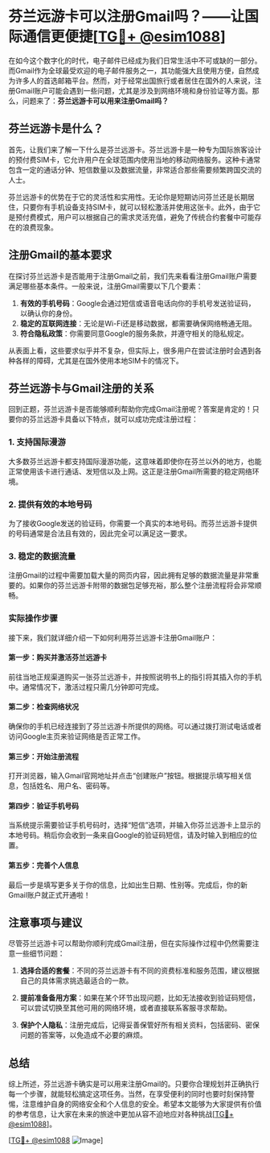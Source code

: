 # 芬兰远游卡可以注册Gmail吗？——让国际通信更便捷[[TG💪+ @esim1088](https://t.me/s/esim1088)]

在如今这个数字化的时代，电子邮件已经成为我们日常生活中不可或缺的一部分。而Gmail作为全球最受欢迎的电子邮件服务之一，其功能强大且使用方便，自然成为许多人的首选邮箱平台。然而，对于经常出国旅行或者居住在国外的人来说，注册Gmail账户可能会遇到一些问题，尤其是涉及到网络环境和身份验证等方面。那么，问题来了：**芬兰远游卡可以用来注册Gmail吗？**

## 芬兰远游卡是什么？

首先，让我们来了解一下什么是芬兰远游卡。芬兰远游卡是一种专为国际旅客设计的预付费SIM卡，它允许用户在全球范围内使用当地的移动网络服务。这种卡通常包含一定的通话分钟、短信数量以及数据流量，非常适合那些需要频繁跨国交流的人士。

芬兰远游卡的优势在于它的灵活性和实用性。无论你是短期访问芬兰还是长期居住，只要你有手机设备支持SIM卡，就可以轻松激活并使用这张卡。此外，由于它是预付费模式，用户可以根据自己的需求灵活充值，避免了传统合约套餐中可能存在的浪费现象。

## 注册Gmail的基本要求

在探讨芬兰远游卡是否能用于注册Gmail之前，我们先来看看注册Gmail账户需要满足哪些基本条件。一般来说，注册Gmail需要以下几个要素：

1. **有效的手机号码**：Google会通过短信或语音电话向你的手机号发送验证码，以确认你的身份。
2. **稳定的互联网连接**：无论是Wi-Fi还是移动数据，都需要确保网络畅通无阻。
3. **符合隐私政策**：你需要同意Google的服务条款，并遵守相关的隐私规定。

从表面上看，这些要求似乎并不复杂，但实际上，很多用户在尝试注册时会遇到各种各样的障碍，尤其是在国外使用本地SIM卡的情况下。

## 芬兰远游卡与Gmail注册的关系

回到正题，芬兰远游卡是否能够顺利帮助你完成Gmail注册呢？答案是肯定的！只要你的芬兰远游卡具备以下特点，就可以成功完成注册过程：

### 1. 支持国际漫游
大多数芬兰远游卡都支持国际漫游功能，这意味着即使你在芬兰以外的地方，也能正常使用该卡进行通话、发短信以及上网。这正是注册Gmail所需要的稳定网络环境。

### 2. 提供有效的本地号码
为了接收Google发送的验证码，你需要一个真实的本地号码。而芬兰远游卡提供的号码通常是合法且有效的，因此完全可以满足这一要求。

### 3. 稳定的数据流量
注册Gmail的过程中需要加载大量的网页内容，因此拥有足够的数据流量是非常重要的。如果你的芬兰远游卡附带的数据包足够充裕，那么整个注册流程将会非常顺畅。

### 实际操作步骤

接下来，我们就详细介绍一下如何利用芬兰远游卡注册Gmail账户：

#### 第一步：购买并激活芬兰远游卡
前往当地正规渠道购买一张芬兰远游卡，并按照说明书上的指引将其插入你的手机中。通常情况下，激活过程只需几分钟即可完成。

#### 第二步：检查网络状况
确保你的手机已经连接到了芬兰远游卡所提供的网络。可以通过拨打测试电话或者访问Google主页来验证网络是否正常工作。

#### 第三步：开始注册流程
打开浏览器，输入Gmail官网地址并点击“创建账户”按钮。根据提示填写相关信息，包括姓名、用户名、密码等。

#### 第四步：验证手机号码
当系统提示需要验证手机号码时，选择“短信”选项，并输入你芬兰远游卡上显示的本地号码。稍后你会收到一条来自Google的验证码短信，请及时输入到相应的位置。

#### 第五步：完善个人信息
最后一步是填写更多关于你的信息，比如出生日期、性别等。完成后，你的新Gmail账户就正式开通啦！

## 注意事项与建议

尽管芬兰远游卡可以帮助你顺利完成Gmail注册，但在实际操作过程中仍然需要注意一些细节问题：

1. **选择合适的套餐**：不同的芬兰远游卡有不同的资费标准和服务范围，建议根据自己的具体需求挑选最适合的一款。
   
2. **提前准备备用方案**：如果在某个环节出现问题，比如无法接收到验证码短信，可以尝试切换至其他可用的网络环境，或者直接联系客服寻求帮助。

3. **保护个人隐私**：注册完成后，记得妥善保管好所有相关资料，包括密码、密保问题的答案等，以免造成不必要的麻烦。

## 总结

综上所述，芬兰远游卡确实是可以用来注册Gmail的。只要你合理规划并正确执行每一个步骤，就能轻松搞定这项任务。当然，在享受便利的同时也要时刻保持警惕，注意维护自身的网络安全和个人信息的安全。希望本文能够为大家提供有价值的参考信息，让大家在未来的旅途中更加从容不迫地应对各种挑战[[TG💪+ @esim1088](https://t.me/s/esim1088)]。

[[TG💪+ @esim1088](https://t.me/s/esim1088) ![Image](https://i.postimg.cc/4NQfJmqS/Snipaste-2025-05-13-00-14-12.png)]